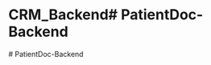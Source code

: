 # CRM_Backend#   P a t i e n t D o c - B a c k e n d  
 #   P a t i e n t D o c - B a c k e n d  
 